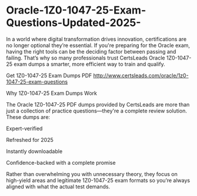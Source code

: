 # Oracle-1Z0-1047-25-Exam-Questions-Updated-2025-
In a world where digital transformation drives innovation, certifications are no longer optional they’re essential. If you're preparing for the Oracle exam, having the right tools can be the deciding factor between passing and failing. That’s why so many professionals trust CertsLeads Oracle 1Z0-1047-25 exam dumps a smarter, more efficient way to train and qualify.

Get 1Z0-1047-25 Exam Dumps PDF http://www.certsleads.com/oracle/1z0-1047-25-exam-questions

Why 1Z0-1047-25 Exam Dumps Work

The Oracle 1Z0-1047-25 PDF dumps provided by CertsLeads are more than just a collection of practice questions—they're a complete review solution. These dumps are:

Expert-verified

Refreshed for 2025

Instantly downloadable

 Confidence-backed with a complete promise

Rather than overwhelming you with unnecessary theory, they focus on high-yield areas and legitimate 1Z0-1047-25 exam formats so you’re always aligned with what the actual test demands.

 
